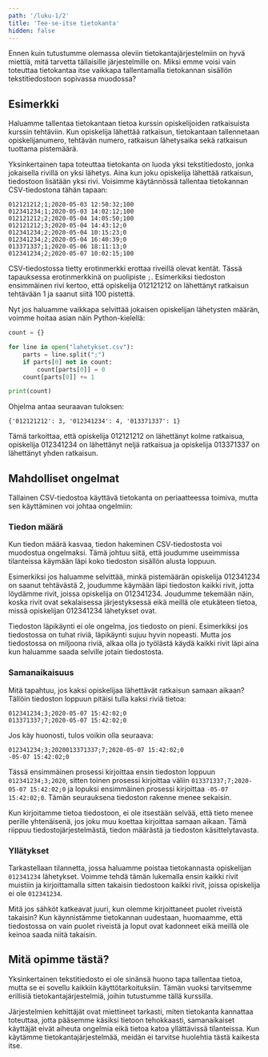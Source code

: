```yaml
---
path: '/luku-1/2'
title: 'Tee-se-itse tietokanta'
hidden: false
---
```


Ennen kuin tutustumme olemassa oleviin tietokantajärjestelmiin
on hyvä miettiä, mitä tarvetta tällaisille järjestelmille on.
Miksi emme voisi vain toteuttaa tietokantaa itse vaikkapa tallentamalla
tietokannan sisällön tekstitiedostoon sopivassa muodossa?

## Esimerkki

Haluamme tallentaa tietokantaan tietoa
kurssin opiskelijoiden ratkaisuista kurssin tehtäviin.
Kun opiskelija lähettää ratkaisun, tietokantaan tallennetaan
opiskelijanumero, tehtävän numero, ratkaisun lähetysaika sekä
ratkaisun tuottama pistemäärä.

Yksinkertainen tapa toteuttaa tietokanta on luoda yksi tekstitiedosto,
jonka jokaisella rivillä on yksi lähetys.
Aina kun joku opiskelija lähettää ratkaisun, tiedostoon lisätään yksi rivi.
Voisimme käytännössä tallentaa tietokannan CSV-tiedostona tähän tapaan:

```x
012121212;1;2020-05-03 12:50:32;100
012341234;1;2020-05-03 14:02:12;100
012121212;2;2020-05-04 14:05:50;100
012121212;3;2020-05-04 14:43:12;0
012341234;2;2020-05-04 10:15:23;0
012341234;2;2020-05-04 16:40:39;0
013371337;1;2020-05-06 18:11:13;0
012341234;2;2020-05-07 10:02:15;100
```

CSV-tiedostossa tietty erotinmerkki erottaa riveillä olevat kentät.
Tässä tapauksessa erotinmerkkinä on puolipiste `;`.
Esimerkiksi tiedoston ensimmäinen rivi kertoo,
että opiskelija 012121212 on lähettänyt ratkaisun tehtävään 1
ja saanut siitä 100 pistettä.

Nyt jos haluamme vaikkapa selvittää jokaisen opiskelijan
lähetysten määrän, voimme hoitaa asian näin Python-kielellä:

```python
count = {}

for line in open("lahetykset.csv"):
    parts = line.split(";")
    if parts[0] not in count:
        count[parts[0]] = 0
    count[parts[0]] += 1

print(count)
```

Ohjelma antaa seuraavan tuloksen:

```x
{'012121212': 3, '012341234': 4, '013371337': 1}
```

Tämä tarkoittaa, että opiskelija 012121212 on lähettänyt kolme ratkaisua,
opiskelija 012341234 on lähettänyt neljä ratkaisua ja
opiskelija 013371337 on lähettänyt yhden ratkaisun.

## Mahdolliset ongelmat

Tällainen CSV-tiedostoa käyttävä tietokanta on periaatteessa toimiva,
mutta sen käyttäminen voi johtaa ongelmiin:

### Tiedon määrä

Kun tiedon määrä kasvaa, tiedon hakeminen CSV-tiedostosta
voi muodostua ongelmaksi.
Tämä johtuu siitä, että joudumme useimmissa tilanteissa käymään läpi
koko tiedoston sisällön alusta loppuun.

Esimerkiksi jos haluamme selvittää, minkä pistemäärän opiskelija
012341234 on saanut tehtävästä 2,
joudumme käymään läpi tiedoston kaikki rivit,
jotta löydämme rivit, joissa opiskelija on 012341234.
Joudumme tekemään näin, koska rivit ovat sekalaisessa järjestyksessä
eikä meillä ole etukäteen tietoa, missä opiskelijan 012341234
lähetykset ovat.

Tiedoston läpikäynti ei ole ongelma, jos tiedosto on pieni.
Esimerkiksi jos tiedostossa on tuhat riviä, läpikäynti sujuu hyvin nopeasti.
Mutta jos tiedostossa on miljoona riviä, alkaa olla jo työlästä käydä
kaikki rivit läpi aina kun haluamme saada selville jotain tiedostosta.

### Samanaikaisuus

Mitä tapahtuu, jos kaksi opiskelijaa lähettävät ratkaisun samaan aikaan?
Tällöin tiedoston loppuun pitäisi tulla kaksi riviä tietoa:

```x
012341234;3;2020-05-07 15:42:02;0
013371337;7;2020-05-07 15:42:02;0
```

Jos käy huonosti, tulos voikin olla seuraava:

```x
012341234;3;2020013371337;7;2020-05-07 15:42:02;0
-05-07 15:42:02;0
```

Tässä ensimmäinen prosessi kirjoittaa ensin tiedoston loppuun
`012341234;3;2020`, sitten toinen prosessi kirjoittaa väliin
`013371337;7;2020-05-07 15:42:02;0`
ja lopuksi ensimmäinen prosessi kirjoittaa 
`-05-07 15:42:02;0`.
Tämän seurauksena tiedoston rakenne menee sekaisin.

Kun kirjoitamme tietoa tiedostoon, ei ole itsestään selvää,
että tieto menee perille yhtenäisenä, jos joku muu koettaa
kirjoittaa samaan aikaan.
Tämä riippuu tiedostojärjestelmästä, tiedon määrästä ja
tiedoston käsittelytavasta.

### Yllätykset

Tarkastellaan tilannetta, jossa haluamme poistaa tietokannasta
opiskelijan `012341234` lähetykset. Voimme tehdä tämän lukemalla
ensin kaikki rivit muistiin ja kirjoittamalla sitten takaisin
tiedostoon kaikki rivit, joissa opiskelija ei ole `012341234`.

Mitä jos sähköt katkeavat juuri,
kun olemme kirjoittaneet puolet riveistä takaisin?
Kun käynnistämme tietokannan uudestaan, huomaamme, että tiedostossa
on vain puolet riveistä ja loput ovat kadonneet eikä meillä
ole keinoa saada niitä takaisin.

## Mitä opimme tästä?

Yksinkertainen tekstitiedosto ei ole sinänsä
huono tapa tallentaa tietoa,
mutta se ei sovellu kaikkiin käyttötarkoituksiin.
Tämän vuoksi tarvitsemme erillisiä tietokantajärjestelmiä,
joihin tutustumme tällä kurssilla.

Järjestelmien kehittäjät ovat miettineet tarkasti,
miten tietokanta kannattaa toteuttaa,
jotta pääsemme käsiksi tietoon tehokkaasti,
samanaikaiset käyttäjät eivät aiheuta ongelmia eikä
tietoa katoa yllättävissä tilanteissa.
Kun käytämme tietokantajärjestelmää,
meidän ei tarvitse huolehtia tästä kaikesta itse.
